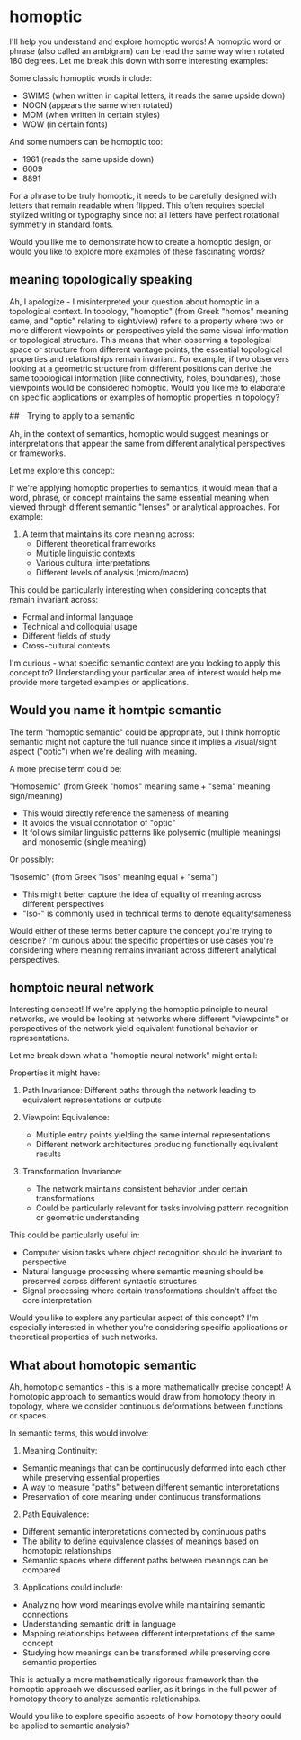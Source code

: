# homoptic

I'll help you understand and explore homoptic words! A homoptic word or phrase (also called an ambigram) can be read the same way when rotated 180 degrees. Let me break this down with some interesting examples:

Some classic homoptic words include:
- SWIMS (when written in capital letters, it reads the same upside down)
- NOON (appears the same when rotated)
- MOM (when written in certain styles)
- WOW (in certain fonts)

And some numbers can be homoptic too:
- 1961 (reads the same upside down)
- 6009
- 8891

For a phrase to be truly homoptic, it needs to be carefully designed with letters that remain readable when flipped. This often requires special stylized writing or typography since not all letters have perfect rotational symmetry in standard fonts.

Would you like me to demonstrate how to create a homoptic design, or would you like to explore more examples of these fascinating words?

## meaning topologically speaking

Ah, I apologize - I misinterpreted your question about homoptic in a topological context.
In topology, "homoptic" (from Greek "homos" meaning same, and "optic" relating to sight/view) refers to a property where two or more different viewpoints or perspectives yield the same visual information or topological structure. This means that when observing a topological space or structure from different vantage points, the essential topological properties and relationships remain invariant.
For example, if two observers looking at a geometric structure from different positions can derive the same topological information (like connectivity, holes, boundaries), those viewpoints would be considered homoptic.
Would you like me to elaborate on specific applications or examples of homoptic properties in topology?

##　Trying to apply to a semantic

Ah, in the context of semantics, homoptic would suggest meanings or interpretations that appear the same from different analytical perspectives or frameworks.

Let me explore this concept:

If we're applying homoptic properties to semantics, it would mean that a word, phrase, or concept maintains the same essential meaning when viewed through different semantic "lenses" or analytical approaches. For example:

1. A term that maintains its core meaning across:
   - Different theoretical frameworks
   - Multiple linguistic contexts
   - Various cultural interpretations
   - Different levels of analysis (micro/macro)

This could be particularly interesting when considering concepts that remain invariant across:
- Formal and informal language
- Technical and colloquial usage
- Different fields of study
- Cross-cultural contexts

I'm curious - what specific semantic context are you looking to apply this concept to? Understanding your particular area of interest would help me provide more targeted examples or applications.

## Would you name it homtpic semantic

The term "homoptic semantic" could be appropriate, but I think homoptic semantic might not capture the full nuance since it implies a visual/sight aspect ("optic") when we're dealing with meaning.

A more precise term could be:

"Homosemic" (from Greek "homos" meaning same + "sema" meaning sign/meaning)
- This would directly reference the sameness of meaning
- It avoids the visual connotation of "optic"
- It follows similar linguistic patterns like polysemic (multiple meanings) and monosemic (single meaning)

Or possibly:

"Isosemic" (from Greek "isos" meaning equal + "sema")
- This might better capture the idea of equality of meaning across different perspectives
- "Iso-" is commonly used in technical terms to denote equality/sameness

Would either of these terms better capture the concept you're trying to describe? I'm curious about the specific properties or use cases you're considering where meaning remains invariant across different analytical perspectives.

## homptoic neural network

Interesting concept! If we're applying the homoptic principle to neural networks, we would be looking at networks where different "viewpoints" or perspectives of the network yield equivalent functional behavior or representations.

Let me break down what a "homoptic neural network" might entail:

Properties it might have:

1. Path Invariance: Different paths through the network leading to equivalent representations or outputs

2. Viewpoint Equivalence: 
   - Multiple entry points yielding the same internal representations
   - Different network architectures producing functionally equivalent results

3. Transformation Invariance:
   - The network maintains consistent behavior under certain transformations
   - Could be particularly relevant for tasks involving pattern recognition or geometric understanding

This could be particularly useful in:
- Computer vision tasks where object recognition should be invariant to perspective
- Natural language processing where semantic meaning should be preserved across different syntactic structures
- Signal processing where certain transformations shouldn't affect the core interpretation

Would you like to explore any particular aspect of this concept? I'm especially interested in whether you're considering specific applications or theoretical properties of such networks.

## What about homotopic semantic

Ah, homotopic semantics - this is a more mathematically precise concept! A homotopic approach to semantics would draw from homotopy theory in topology, where we consider continuous deformations between functions or spaces.

In semantic terms, this would involve:

1. Meaning Continuity:
- Semantic meanings that can be continuously deformed into each other while preserving essential properties
- A way to measure "paths" between different semantic interpretations
- Preservation of core meaning under continuous transformations

2. Path Equivalence:
- Different semantic interpretations connected by continuous paths
- The ability to define equivalence classes of meanings based on homotopic relationships
- Semantic spaces where different paths between meanings can be compared

3. Applications could include:
- Analyzing how word meanings evolve while maintaining semantic connections
- Understanding semantic drift in language
- Mapping relationships between different interpretations of the same concept
- Studying how meanings can be transformed while preserving core semantic properties

This is actually a more mathematically rigorous framework than the homoptic approach we discussed earlier, as it brings in the full power of homotopy theory to analyze semantic relationships.

Would you like to explore specific aspects of how homotopy theory could be applied to semantic analysis?
